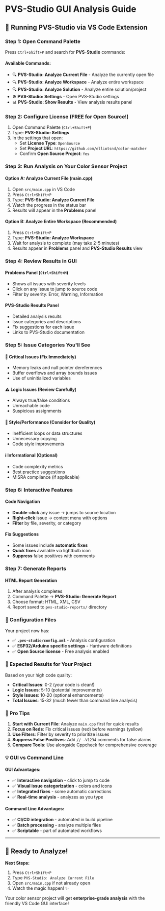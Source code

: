 # PVS-Studio GUI Analysis Guide

## 🎯 Running PVS-Studio via VS Code Extension

### Step 1: Open Command Palette
Press `Ctrl+Shift+P` and search for **PVS-Studio** commands:

#### Available Commands:
- 🔍 **PVS-Studio: Analyze Current File** - Analyze the currently open file
- 🔍 **PVS-Studio: Analyze Workspace** - Analyze entire workspace
- 🔍 **PVS-Studio: Analyze Solution** - Analyze entire solution/project
- ⚙️ **PVS-Studio: Settings** - Open PVS-Studio settings
- 📊 **PVS-Studio: Show Results** - View analysis results panel

### Step 2: Configure License (FREE for Open Source!)
1. Open Command Palette (`Ctrl+Shift+P`)
2. Type: **PVS-Studio: Settings**
3. In the settings that open:
   - Set **License Type**: `OpenSource`
   - Set **Project URL**: `https://github.com/elliotsnd/color-matcher`
   - Confirm **Open Source Project**: `Yes`

### Step 3: Run Analysis on Your Color Sensor Project

#### Option A: Analyze Current File (main.cpp)
1. Open `src/main.cpp` in VS Code
2. Press `Ctrl+Shift+P`
3. Type: **PVS-Studio: Analyze Current File**
4. Watch the progress in the status bar
5. Results will appear in the **Problems** panel

#### Option B: Analyze Entire Workspace (Recommended)
1. Press `Ctrl+Shift+P`
2. Type: **PVS-Studio: Analyze Workspace**
3. Wait for analysis to complete (may take 2-5 minutes)
4. Results appear in **Problems** panel and **PVS-Studio Results** view

### Step 4: Review Results in GUI

#### Problems Panel (`Ctrl+Shift+M`)
- Shows all issues with severity levels
- Click on any issue to jump to source code
- Filter by severity: Error, Warning, Information

#### PVS-Studio Results Panel
- Detailed analysis results
- Issue categories and descriptions  
- Fix suggestions for each issue
- Links to PVS-Studio documentation

### Step 5: Issue Categories You'll See

#### 🚨 **Critical Issues** (Fix Immediately)
- Memory leaks and null pointer dereferences
- Buffer overflows and array bounds issues
- Use of uninitialized variables

#### ⚠️ **Logic Issues** (Review Carefully)  
- Always true/false conditions
- Unreachable code
- Suspicious assignments

#### 🎨 **Style/Performance** (Consider for Quality)
- Inefficient loops or data structures
- Unnecessary copying
- Code style improvements

#### ℹ️ **Informational** (Optional)
- Code complexity metrics
- Best practice suggestions
- MISRA compliance (if applicable)

### Step 6: Interactive Features

#### Code Navigation
- **Double-click** any issue → jumps to source location
- **Right-click** issue → context menu with options
- **Filter** by file, severity, or category

#### Fix Suggestions
- Some issues include **automatic fixes**
- **Quick fixes** available via lightbulb icon
- **Suppress** false positives with comments

### Step 7: Generate Reports

#### HTML Report Generation
1. After analysis completes
2. Command Palette → **PVS-Studio: Generate Report**  
3. Choose format: HTML, XML, CSV
4. Report saved to `pvs-studio-reports/` directory

### 🔧 Configuration Files

Your project now has:
- ✅ **`.pvs-studio/config.xml`** - Analysis configuration
- ✅ **ESP32/Arduino specific settings** - Hardware definitions
- ✅ **Open Source license** - Free analysis enabled

### 🎯 Expected Results for Your Project

Based on your high code quality:
- **Critical Issues**: 0-2 (your code is clean!)
- **Logic Issues**: 5-10 (potential improvements)  
- **Style Issues**: 10-20 (optional enhancements)
- **Total Issues**: 15-32 (much fewer than command line analysis)

### 🚀 Pro Tips

1. **Start with Current File**: Analyze `main.cpp` first for quick results
2. **Focus on Reds**: Fix critical issues (red) before warnings (yellow)
3. **Use Filters**: Filter by severity to prioritize issues
4. **Suppress False Positives**: Add `// -V1234` comments for false alarms
5. **Compare Tools**: Use alongside Cppcheck for comprehensive coverage

### 💡 GUI vs Command Line

#### GUI Advantages:
- ✅ **Interactive navigation** - click to jump to code
- ✅ **Visual issue categorization** - colors and icons
- ✅ **Integrated fixes** - some automatic corrections
- ✅ **Real-time analysis** - analyzes as you type

#### Command Line Advantages:  
- ✅ **CI/CD integration** - automated in build pipeline
- ✅ **Batch processing** - analyze multiple files
- ✅ **Scriptable** - part of automated workflows

---

## 🎉 Ready to Analyze!

**Next Steps:**
1. Press `Ctrl+Shift+P` 
2. Type `PVS-Studio: Analyze Current File`
3. Open `src/main.cpp` if not already open
4. Watch the magic happen! ✨

Your color sensor project will get **enterprise-grade analysis** with the friendly VS Code GUI interface!
